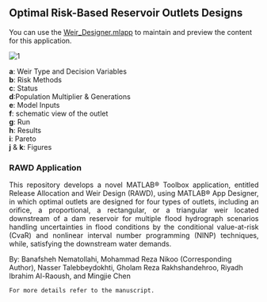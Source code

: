 ## Optimal Risk-Based Reservoir Outlets Designs

You can use the [Weir_Designer.mlapp](https://github.com/Mohammadrezanikoo/Optimal-Risk-Based-Reservoir-Outlets-Designs-) to maintain and preview the content for this application.

![1](https://user-images.githubusercontent.com/93337811/140618404-c5b446ca-a3da-476e-95c6-83129a2332cd.jpg)

**a**: Weir Type and Decision Variables  <br /> 
**b**: Risk Methods<br /> 
**c**: Status<br /> 
**d**:Population Multiplier & Generations<br /> 
**e**: Model Inputs<br /> 
**f**: schematic view of the outlet<br /> 
**g**: Run <br /> 
**h**: Results<br /> 
**i**: Pareto<br /> 
**j** & **k**: Figures <br /> 


### RAWD Application
<div align="justify"> 
This repository develops a novel MATLAB® Toolbox application, entitled Release Allocation and Weir Design (RAWD), using MATLAB® App Designer, in which optimal outlets are designed for four types of outlets, including an orifice, a proportional, a rectangular, or a triangular weir located downstream of a dam reservoir for multiple flood hydrograph scenarios handling uncertainties in flood conditions by the conditional value-at-risk (CvaR) and nonlinear interval number programming (NINP) techniques, while, satisfying the downstream water demands. 
</div> 

By: Banafsheh Nematollahi, Mohammad Reza Nikoo (Corresponding Author), Nasser Talebbeydokhti, Gholam Reza Rakhshandehroo, Riyadh Ibrahim Al-Raoush, and Mingjie Chen

```
For more details refer to the manuscript. 
```
